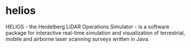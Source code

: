 # helios
HELIOS - the Heidelberg LiDAR Operations Simulator - is a software package for interactive real-time simulation and visualization of terrestrial, mobile and airborne laser scanning surveys written in Java.
